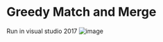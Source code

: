 # Greedy Match and Merge

Run in visual studio 2017
![image](https://user-images.githubusercontent.com/38743259/52320949-f6e03480-2a36-11e9-87ca-3d346be72ece.png)

